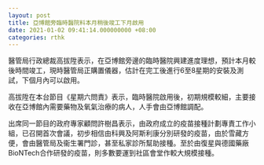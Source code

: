 ```yaml
---
layout: post
title: 亞博館旁臨時醫院料本月稍後竣工下月啟用
date: 2021-01-02 09:41:14.000000000 +08:00
categories: rthk
---
```


醫管局行政總裁高拔陞表示，在亞博館旁邊的臨時醫院興建進度理想，預計本月較後時間竣工，現時醫管局正購置儀器，估計在完工後進行6至8星期的安裝及測試，下個月內可以啟用。

高拔陞在本台節目《星期六問責》表示，臨時醫院啟用後，初期規模較細，主要接收在亞博館內需要藥物及氧氣治療的病人，人手會由亞博館調配。

出席同一節目的政府專家顧問許樹昌表示，由政府成立的疫苗接種計劃專責工作小組，已召開首次會議，初步相信由科興及阿斯利康分別研發的疫苗，由於雪藏方便，會由醫管局及衞生署門診，甚至私家診所幫助接種。至於由復星與德國藥廠BioNTech合作研發的疫苗，則多數要運到社區會堂作較大規模接種。
